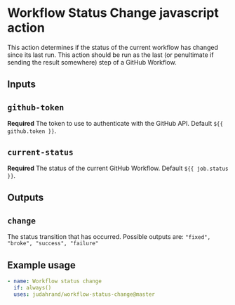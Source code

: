 # Workflow Status Change javascript action

This action determines if the status of the current workflow has changed since its last run. This action should be run as the last (or penultimate if sending the result somewhere) step of a GitHub Workflow.

## Inputs

## `github-token`

**Required** The token to use to authenticate with the GitHub API. Default `${{ github.token }}`.

## `current-status`

**Required** The status of the current GitHub Workflow. Default `${{ job.status }}`.

## Outputs

## `change`

The status transition that has occurred. Possible outputs are: `"fixed", "broke", "success", "failure"`

## Example usage
```yaml
- name: Workflow status change
  if: always()
  uses: judahrand/workflow-status-change@master
```

